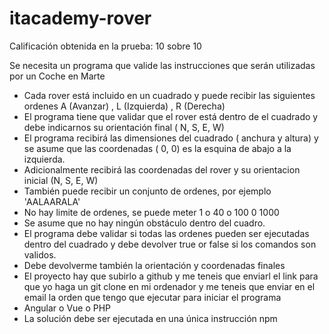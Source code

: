 # itacademy-rover
<p>Calificación obtenida en la prueba: 10 sobre 10</p>

<p>Se necesita un programa que valide las instrucciones que serán utilizadas por un Coche en Marte</p>
<ul>
<li>Cada rover está incluido en un cuadrado y puede recibir las siguientes ordenes A (Avanzar) , L (Izquierda) , R (Derecha)</li>
<li>El programa tiene que validar que el rover está dentro de el cuadrado y debe indicarnos su orientación final ( N, S, E, W)</li>
<li>El programa recibirá las dimensiones del cuadrado ( anchura y altura) y se asume que las coordenadas ( 0, 0) es la esquina de abajo a la izquierda.</li>
<li>Adicionalmente recibirá las coordenadas del rover y su orientacion inicial (N, S, E, W)</li>
<li>También puede recibir un conjunto de ordenes, por ejemplo 'AALAARALA'</li>
<li>No hay limite de ordenes, se puede meter 1 o 40 o 100 0 1000</li>
<li>Se asume que no hay ningún obstáculo dentro del cuadro.</li>
<li>El programa debe validar si todas las ordenes pueden ser ejecutadas dentro del cuadrado y debe devolver true or false si los comandos son validos.</li>
<li>Debe devolverme también la orientación y coordenadas finales</li>
<li>El proyecto hay que subirlo a github y me teneis que enviarl el link para que yo haga un git clone en mi ordenador y me teneis que enviar en el email la orden que tengo que ejecutar para iniciar el programa</li>
<li>Angular o Vue o PHP</li>
<li>La solución debe ser ejecutada en una única instrucción npm</li>
</ul>
